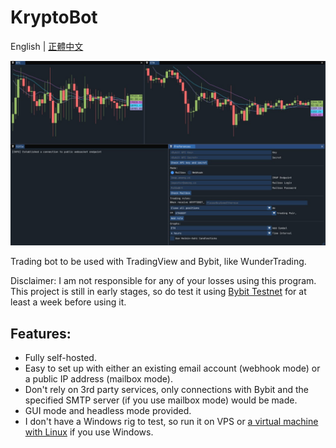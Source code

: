 # KryptoBot

English | [正體中文](https://github.com/Nootm/KryptoBot/README_ZHT.md)

![Interface](https://raw.githubusercontent.com/Nootm/KryptoBot/master/gui.jpg)

Trading bot to be used with TradingView and Bybit, like WunderTrading.

Disclaimer: I am not responsible for any of your losses using this program. This project is still in early stages, so do test it using [Bybit Testnet](https://testnet.bybit.com/en-US/) for at least a week before using it.

## Features:
- Fully self-hosted.
- Easy to set up with either an existing email account (webhook mode) or a public IP address (mailbox mode).
- Don't rely on 3rd party services, only connections with Bybit and the specified SMTP server (if you use mailbox mode) would be made.
- GUI mode and headless mode provided.
- I don't have a Windows rig to test, so run it on VPS or [a virtual machine with Linux](https://itsfoss.com/install-linux-in-virtualbox/) if you use Windows.
